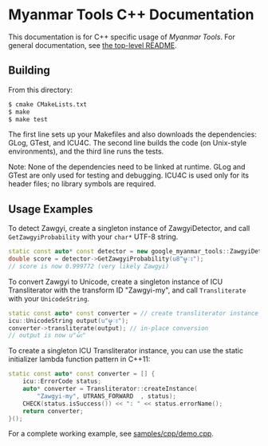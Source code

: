 # Myanmar Tools C++ Documentation

This documentation is for C++ specific usage of *Myanmar Tools*.  For general documentation, see [the top-level README](../../README.md).

## Building

From this directory:

```bash
$ cmake CMakeLists.txt
$ make
$ make test
```

The first line sets up your Makefiles and also downloads the dependencies: GLog, GTest, and ICU4C.  The second line builds the code (on Unix-style environments), and the third line runs the tests.

Note: None of the dependencies need to be linked at runtime.  GLog and GTest are only used for testing and debugging.  ICU4C is used only for its header files; no library symbols are required.

## Usage Examples

To detect Zawgyi, create a singleton instance of ZawgyiDetector, and call `GetZawgyiProbability` with your `char*` UTF-8 string.

```cpp
static const auto* const detector = new google_myanmar_tools::ZawgyiDetector();
double score = detector->GetZawgyiProbability(u8"မ္း");
// score is now 0.999772 (very likely Zawgyi)
```

To convert Zawgyi to Unicode, create a singleton instance of ICU Transliterator with the transform ID "Zawgyi-my", and call `Transliterate` with your `UnicodeString`.

```cpp
static const auto* const converter = // create transliterator instance (see below)
icu::UnicodeString output(u"မ္း");
converter->transliterate(output); // in-place conversion
// output is now u"မ်း"
```

To create a singleton ICU Transliterator instance, you can use the static initializer lambda function pattern in C++11:

```cpp
static const auto* const converter = [] {
    icu::ErrorCode status;
    auto* converter = Transliterator::createInstance(
        "Zawgyi-my", UTRANS_FORWARD  , status);
    CHECK(status.isSuccess()) << ": " << status.errorName();
    return converter;
}();
```

For a complete working example, see [samples/cpp/demo.cpp](../../samples/cpp/demo.cpp).
